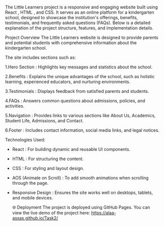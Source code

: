 The Little Learners project is a responsive and engaging website built using React , HTML , and CSS. 
It serves as an online platform for a kindergarten school, designed to showcase the institution's offerings, benefits, testimonials, and frequently asked questions (FAQs). 
Below is a detailed explanation of the project structure, features, and implementation details.

Project Overview
The Little Learners website is designed to provide parents and potential students with comprehensive information about the kindergarten school. 

The site includes sections such as:

1.Hero Section : Highlights key messages and statistics about the school.

2.Benefits : Explains the unique advantages of the school, such as holistic learning, experienced educators, and nurturing environments.

3.Testimonials : Displays feedback from satisfied parents and students.

4.FAQs : Answers common questions about admissions, policies, and activities.

5.Navigation : Provides links to various sections like About Us, Academics, Student Life, Admissions, and Contact.

6.Footer : Includes contact information, social media links, and legal notices.

Technologies Used:
- React : For building dynamic and reusable UI components.
- HTML : For structuring the content.
- CSS : For styling and layout design.
- AOS (Animate on Scroll) : To add smooth animations when scrolling through the page.
- Responsive Design : Ensures the site works well on desktops, tablets, and mobile devices.

  🌐 Deployment
The project is deployed using GitHub Pages.
You can view the live demo of the project here: https://alaa-assas.github.io/Task2/ 

